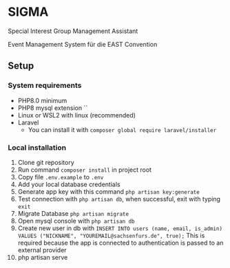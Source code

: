 # SIGMA
Special Interest Group Management Assistant

Event Management System für die EAST Convention

## Setup
### System requirements
- PHP8.0 minimum
- PHP8 mysql extension ``
- Linux or WSL2 with linux (recommended)
- Laravel
    -  You can install it with `composer global require laravel/installer`

### Local installation
1. Clone git repository
2. Run command `composer install` in project root
3. Copy file `.env.example` to `.env`
4. Add your local database credentials
5. Generate app key with this command `php artisan key:generate`
6. Test connection with `php artisan db`, when successful, exit with typing `exit`
7. Migrate Database `php artisan migrate`
8. Open mysql console with `php artisan db`
9. Create new user in db with `INSERT INTO users (name, email, is_admin) VALUES ("NICKNAME", "YOUREMAIL@sachsenfurs.de", true);` This is required because the app is connected to authentication is passed to an external provider 
10. php artisan serve